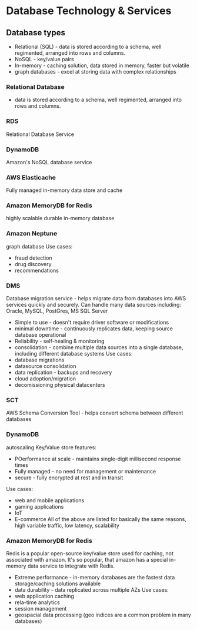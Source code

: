 # Database Technology & Services
## Database types
 - Relational (SQL) - data is stored according to a schema, well regimented, arranged into rows and columns.
 - NoSQL - key/value pairs
 - In-memory - caching solution, data stored in memory, faster but volatile
 - graph databases - excel at storing data with complex relationships

### Relational Database
 - data is stored according to a schema, well regimented, arranged into rows and columns.



### RDS
Relational Database Service

### DynamoDB
Amazon's NoSQL database service

### AWS Elasticache
Fully managed in-memory data store and cache

### Amazon MemoryDB for Redis
highly scalable durable in-memory database

### Amazon Neptune
graph database
Use cases: 
 - fraud detection
 - drug discovery
 - recommendations

### DMS
Database migration service - helps migrate data from databases into AWS services quickly and securely. Can handle many data sources including: Oracle, MySQL, PostGres, MS SQL Server
 - Simple to use - doesn't require driver software  or modifications
 - minimal downtime - continuously replicates data, keeping source database operational
 - Reliability - self-healing & monitoring
 - consolidation - combine multiple data sources into a single database, including different database systems
Use cases:
 - database migrations
 - datasource consolidation
 - data replication - backups and recovery
 - cloud adoption/migration
 - decomissioning physical datacenters

### SCT
AWS Schema Conversion Tool - helps convert schema between different databases


### DynamoDB
autoscaling Key/Value store
features:
 - POerformance at scale - maintains single-digit millisecond response times
 - Fully managed - no need for management or maintenance
 - secure - fully encrypted at rest and in transit

Use cases: 
 - web and mobile applications
 - gaming applications
 - IoT
 - E-commerce
All of the above are listed for basically the same reasons, high variable traffic, low latency, scalability

### Amazon MemoryDB for Redis
Redis is a popular open-source key/value store used for caching, not associated with amazon. It's so popular, that amazon has a special in-memory data service to integrate with Redis.
 - Extreme performance - in-memory databases are the fastest data storage/caching solutions available
 - data durability - data replicated across multiple AZs
Use cases:
 - web application caching
 - rela-time analytics
 - session management
 - geospacial data processing (geo indices are a common problem in many databases)
